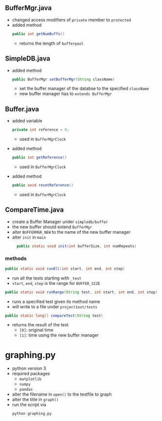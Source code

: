 ## BufferMgr.java
- changed access modifiers of `private` member to `protected`
- added method 
    ```java 
    public int getNumBuffs()
    ```
    - returns the length of `bufferpool`
    
## SimpleDB.java
- added method
    ```java
    public BufferMgr setBufferMgr(String className)
    ```
    - set the buffer manager of the databse to the specified `className`
    - new buffer manager has to `extends BufferMgr`
    
## Buffer.java
- added variable
    ```java
    private int reference = 0;
    ```
    - used in `BufferMgrClock`
    
- added method
    ```java 
    public int getReference()
    ```
    - used in `BufferMgrClock`
    
- added method
    ```java
    public void resetReference()
    ```
    - used in `BufferMgrClock`
  
## CompareTime.java
- create a Buffer Manager under `simpledb/buffer`
- the new buffer should extend `BufferMgr`
- alter `BUFFERMGR_NEW` to the name of the new buffer manager
- alter `init` in `main`
  ```java
    public static void init(int bufferSize, int numRepeats)
  ```
### methods
```java
public static void runAll(int start, int end, int step)
```
- run all the tests starting with `_test`
- `start`, `end`, `step` is the range for `BUFFER_SIZE`
```java
public static void runRange(String test, int start, int end, int step)
```
- runs a specified test given its method name
- will write to a file under `project1out/tests`
```java
public static long[] compareTest(String test)
```
- returns the result of the test
  - `[0]`: original time
  - `[1]`: time using the new buffer manager
  
# graphing.py
- python version 3
- required packages
  - `matplotlib`
  - `numpy`
  - `pandas`
- alter the filename in `open()` to the testfile to graph
- alter the title in `graph()`
- run the script via
  ```shell
  python graphing.py
  ```
